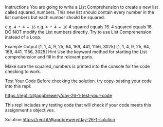 Instructions
You are going to write a List Comprehension to create a new list called squared_numbers. This new list should contain every number in the list numbers but each number should be squared.

e.g. `4 * 4 = 16`
e.g. `4 * 4 = 16`
4 squared equals 16.
4 squared equals 16.
DO NOT modify the List numbers directly. Try to use List Comprehension instead of a Loop.

Example Output
[1, 1, 4, 9, 25, 64, 169, 441, 1156, 3025]
[1, 1, 4, 9, 25, 64, 169, 441, 1156, 3025]
Hint
Use the keyword method for starting the List comprehension and fill in the relevant parts.

Make sure the squared_numbers is printed into the console for the code checking to work.

Test Your Code
Before checking the solution, try copy-pasting your code into this repl:

https://repl.it/@appbrewery/day-26-1-test-your-code

This repl includes my testing code that will check if your code meets this assignment's objectives.

Solution
https://repl.it/@appbrewery/day-26-1-solution